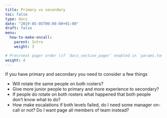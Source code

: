 ```yaml
---
title: Primary vs secondary
toc: false
type: docs
date: "2019-05-05T00:00:00+01:00"
draft: false
menu:
  how-to-make-oncall:
    parent: Intro
    weight: 3

# Prev/next pager order (if `docs_section_pager` enabled in `params.toml`)
weight: 4
---
```


If you have primary and secondary you need to consider a few things

- Will rotate the same people on both rosters?
- Give more junior people to primary and more experience to secondary?
- If people do rotate on both rosters what happened that both people don’t know what to do?
- How make escalations if both levels failed, do I need some manager on-call or not? Do I want page all members of team instead?
